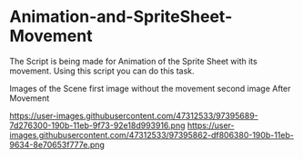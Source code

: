 # Animation-and-SpriteSheet-Movement
The Script is being made for Animation of the Sprite Sheet with its movement. Using this script you can do this task.


 Images of the Scene
  first image without the movement
  second image After Movement
  
https://user-images.githubusercontent.com/47312533/97395689-7d276300-190b-11eb-9f73-92e18d993916.png
https://user-images.githubusercontent.com/47312533/97395862-df806380-190b-11eb-9634-8e70653f777e.png
